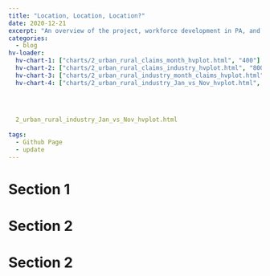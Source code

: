 ```yaml
---
title: "Location, Location, Location?"
date: 2020-12-21
excerpt: "An overview of the project, workforce development in PA, and statewide impacts of COVID-19 on employment"
categories:
  - blog
hv-loader:
  hv-chart-1: ["charts/2_urban_rural_claims_month_hvplot.html", "400"]
  hv-chart-2: ["charts/2_urban_rural_claims_industry_hvplot.html", "800"]
  hv-chart-3: ["charts/2_urban_rural_industry_month_claims_hvplot.html", "400"]
  hv-chart-4: ["charts/2_urban_rural_industry_Jan_vs_Nov_hvplot.html", "400"]

  
  
  
  2_urban_rural_industry_Jan_vs_Nov_hvplot.html
  
tags:
  - Github Page
  - update
---
```



<div id="hv-chart-1"></div>

# Section 1

<div id="hv-chart-2"></div>

# Section 2

<div id="hv-chart-3"></div>


# Section 2

<div id="hv-chart-4"></div>
